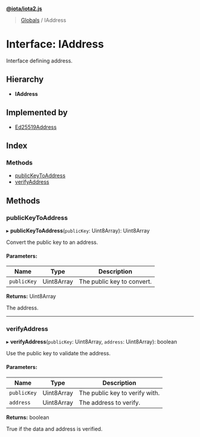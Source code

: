 **[@iota/iota2.js](../README.md)**

> [Globals](../README.md) / IAddress

# Interface: IAddress

Interface defining address.

## Hierarchy

* **IAddress**

## Implemented by

* [Ed25519Address](../classes/ed25519address.md)

## Index

### Methods

* [publicKeyToAddress](iaddress.md#publickeytoaddress)
* [verifyAddress](iaddress.md#verifyaddress)

## Methods

### publicKeyToAddress

▸ **publicKeyToAddress**(`publicKey`: Uint8Array): Uint8Array

Convert the public key to an address.

#### Parameters:

Name | Type | Description |
------ | ------ | ------ |
`publicKey` | Uint8Array | The public key to convert. |

**Returns:** Uint8Array

The address.

___

### verifyAddress

▸ **verifyAddress**(`publicKey`: Uint8Array, `address`: Uint8Array): boolean

Use the public key to validate the address.

#### Parameters:

Name | Type | Description |
------ | ------ | ------ |
`publicKey` | Uint8Array | The public key to verify with. |
`address` | Uint8Array | The address to verify. |

**Returns:** boolean

True if the data and address is verified.
